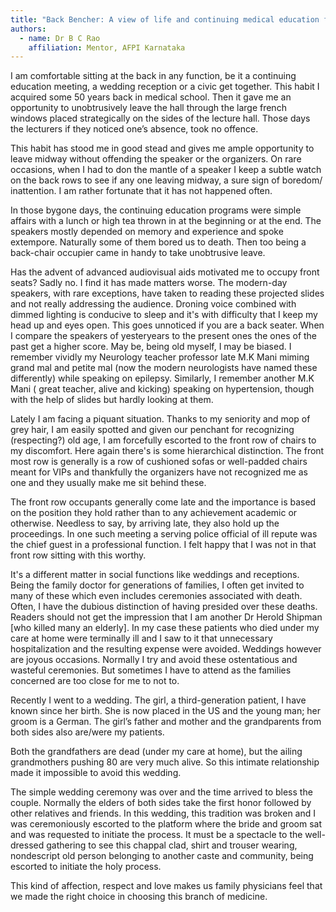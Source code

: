 ```yaml
---
title: "Back Bencher: A view of life and continuing medical education from the back benches"
authors:
  - name: Dr B C Rao
    affiliation: Mentor, AFPI Karnataka
---
```


I am comfortable sitting at the back in any function, be it a continuing education meeting, a wedding reception or a civic get together. This habit I acquired some 50 years back in medical school. Then it gave me an opportunity to unobtrusively leave the hall through the large french windows placed strategically on the sides of the lecture hall. Those days the lecturers if they noticed one’s absence, took no offence.

This habit has stood me in good stead and gives me ample opportunity to leave midway without offending the speaker or the organizers. On rare occasions, when I had to don the mantle of a speaker I keep a subtle watch on the back rows to see if any one leaving midway, a sure sign of boredom/ inattention. I am rather fortunate that it has not happened often.

In those bygone days, the continuing education programs were simple affairs with a lunch or high tea thrown in at the beginning or at the end. The speakers mostly depended on memory and experience and spoke extempore. Naturally some of them bored us to death. Then too being a back-chair occupier came in handy to take unobtrusive leave. 

Has the advent of advanced audiovisual aids motivated me to occupy front seats? Sadly no. I find it has made matters worse. The modern-day speakers, with rare exceptions, have taken to reading these projected slides and not really addressing the audience. Droning voice combined with dimmed lighting is conducive to sleep and it's with difficulty that I keep my head up and eyes open. This goes unnoticed if you are a back seater. When I compare the speakers of yesteryears to the present ones the ones of the past get a higher score. May be, being old myself, I may be biased. I remember vividly my Neurology teacher professor late M.K Mani miming grand mal and petite mal (now the modern neurologists have named these differently) while speaking on epilepsy. Similarly, I remember another M.K Mani ( great teacher, alive and kicking) speaking on hypertension, though with the help of slides but hardly  looking at them.

Lately I am facing a piquant situation. Thanks to my seniority and mop of grey hair, I am easily spotted and given our penchant for recognizing (respecting?) old age, I am forcefully escorted to the front row of chairs to my discomfort. Here again there's is some hierarchical distinction. The front most row is generally is a row of cushioned sofas or well-padded chairs meant for VIPs and thankfully the organizers have not recognized me as one and they usually make me sit behind these.

The front row occupants generally come late and the importance is based on the position they hold rather than to any achievement academic or otherwise. Needless to say, by arriving late, they also hold up the proceedings. In one such meeting a serving police official of ill repute was the chief guest in a professional function. I felt happy that I was not in that front row sitting with this worthy.

It's a different matter in social functions like weddings and receptions. Being the family doctor for generations of families, I often get invited to many of these which even includes ceremonies associated with death. Often, I have the dubious distinction of having presided over these deaths. Readers should not get the impression that I am another Dr Herold Shipman [who killed many an elderly]. In my case these patients who died under my care at home were terminally ill and I saw to it that unnecessary hospitalization and the resulting expense were avoided. Weddings however are joyous occasions. Normally I try and avoid these ostentatious and wasteful ceremonies. But sometimes I have to attend as the families concerned are too close for me to not to.

Recently I went to a wedding. The girl, a third-generation patient, I have known since her birth. She is now placed in the US and the young man; her groom is a German. The girl’s father and mother and the grandparents from both sides also are/were my patients.

Both the grandfathers are dead (under my care at home), but the ailing grandmothers pushing 80 are very much alive. So this intimate relationship made it impossible to avoid this wedding.

The simple wedding ceremony was over and the time arrived to bless the couple. Normally the elders of both sides take the first honor followed by other relatives and friends. In this wedding, this tradition was broken and I was ceremoniously escorted to the platform where the bride and groom sat and was requested to initiate the process. It must be a spectacle to the well-dressed gathering to see this chappal clad, shirt and trouser wearing, nondescript old person belonging to another caste and community, being escorted to initiate the holy process.

This kind of affection, respect and love makes us family physicians feel that we made the right choice in choosing this branch of medicine.